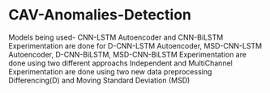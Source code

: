 # CAV-Anomalies-Detection

Models being used- CNN-LSTM Autoencoder and CNN-BiLSTM 
Experimentation are done for D-CNN-LSTM Autoencoder, MSD-CNN-LSTM Autoencoder, D-CNN-BiLSTM, MSD-CNN-BiLSTM
Experimentation are done using two different approachs Independent and MultiChannel 
Experimentation are done using two new data preprocessing Differencing(D) and Moving Standard Deviation (MSD)



